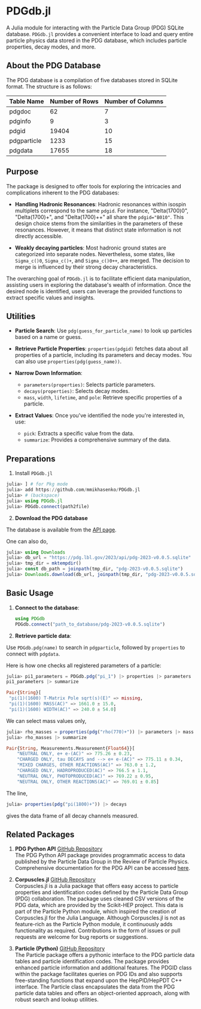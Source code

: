 # PDGdb.jl

A Julia module for interacting with the Particle Data Group (PDG) SQLite database. `PDGdb.jl` provides a convenient interface to load and query entire particle physics data stored in the PDG database, which includes particle properties, decay modes, and more.

## About the PDG Database

The PDG database is a compilation of five databases stored in SQLite format. The structure is as follows:

| Table Name   | Number of Rows | Number of Columns |
|--------------|----------------|-------------------|
| pdgdoc       | 62            | 7                 |
| pdginfo      | 9             | 3                 |
| pdgid        | 19404         | 10                |
| pdgparticle  | 1233          | 15                |
| pdgdata      | 17655         | 18                |

## Purpose

The package is designed to offer tools for exploring the intricacies and complications inherent to the PDG databases:

- **Handling Hadronic Resonances**: Hadronic resonances within isospin multiplets correspond to the same `pdgid`. For instance, "Delta(1700)0", "Delta(1700)+", and "Delta(1700)++" all share the `pdgid="B010"`. This design choice stems from the similarities in the parameters of these resonances. However, it means that distinct state information is not directly accessible.
  
- **Weakly decaying particles**: Most hadronic ground states are categorized into separate nodes. Nevertheless, some states, like `Sigma_c()0`, `Sigma_c()+`, and `Sigma_c()0++`, are merged. The decision to merge is influenced by their strong decay characteristics.

The overarching goal of `PDGdb.jl` is to facilitate efficient data manipulation, assisting users in exploring the database's wealth of information. Once the desired node is identified, users can leverage the provided functions to extract specific values and insights.

## Utilities

- **Particle Search**: Use `pdg(guess_for_particle_name)` to look up particles based on a name or guess.
  
- **Retrieve Particle Properties**: `properties(pdgid)` fetches data about all properties of a particle, including its parameters and decay modes. You can also use `properties(pdg(guess_name))`.
  
- **Narrow Down Information**:
  - `parameters(properties)`: Selects particle parameters.
  - `decays(properties)`: Selects decay modes.
  - `mass`, `width`, `lifetime`, and `pole`: Retrieve specific properties of a particle.
  
- **Extract Values**: Once you've identified the node you're interested in, use:
  - `pick`: Extracts a specific value from the data.
  - `summarize`: Provides a comprehensive summary of the data.


## **Preparations**

1. Install `PDGdb.jl`

```julia
julia> ] # for Pkg mode
julia> add https://github.com/mmikhasenko/PDGdb.jl
julia> # (backspace)
julia> using PDGdb.jl
julia> PDGdb.connect(path2file)
```

2. **Download the PDG database**

The database is available from the [API page](https://pdg.lbl.gov/2023/api/index.html).

One can also do,
```julia
julia> using Downloads
julia> db_url = "https://pdg.lbl.gov/2023/api/pdg-2023-v0.0.5.sqlite"
julia> tmp_dir = mktempdir()
julia> const db_path = joinpath(tmp_dir, "pdg-2023-v0.0.5.sqlite")
julia> Downloads.download(db_url, joinpath(tmp_dir, "pdg-2023-v0.0.5.sqlite"))
```

## Basic Usage

1. **Connect to the database**:
   ```julia
   using PDGdb
   PDGdb.connect("path_to_database/pdg-2023-v0.0.5.sqlite")
   ```

2. **Retrieve particle data**:

Use `PDGdb.pdg(name)` to search in `pdgparticle`, followed by `properties` to connect with `pdgdata`.

Here is how one checks all registered parameters of a particle:
```julia
julia> pi1_parameters = PDGdb.pdg("pi_1") |> properties |> parameters
pi1_parameters |> summarize

Pair{String}[
 "pi(1)(1600) T-Matrix Pole sqrt(s)(E)" => missing,
 "pi(1)(1600) MASS(AC)" => 1661.0 ± 15.0,
 "pi(1)(1600) WIDTH(AC)" => 240.0 ± 54.0]
```

We can select mass values only,
```julia
julia> rho_masses = properties(pdg("rho(770)+")) |> parameters |> mass
julia> rho_masses |> summarize

Pair{String, Measurements.Measurement{Float64}}[
    "NEUTRAL ONLY, e+ e-(AC)" => 775.26 ± 0.23,
    "CHARGED ONLY, tau DECAYS and --> e+ e-(AC)" => 775.11 ± 0.34,
    "MIXED CHARGES, OTHER REACTIONS(AC)" => 763.0 ± 1.2,
    "CHARGED ONLY, HADROPRODUCED(AC)" => 766.5 ± 1.1,
    "NEUTRAL ONLY, PHOTOPRODUCED(AC)" => 769.22 ± 0.95,
    "NEUTRAL ONLY, OTHER REACTIONS(AC)" => 769.01 ± 0.85]
```

The line,
```julia
julia> properties(pdg("pi(1800)+")) |> decays
```
gives the data frame of all decay channels measured.

## Related Packages

1. **PDG Python API** [GitHub Repository](https://github.com/particledatagroup/api)  
   The PDG Python API package provides programmatic access to data published by the Particle Data Group in the Review of Particle Physics.
   Comprehensive documentation for the PDG API can be accessed [here](https://pdgapi.lbl.gov/doc). 

2. **Corpuscles.jl**  [GitHub Repository](https://github.com/JuliaPhysics/Corpuscles.jl)  
   Corpuscles.jl is a Julia package that offers easy access to particle properties and identification codes defined by the Particle Data Group (PDG) collaboration. The package uses cleaned CSV versions of the PDG data, which are provided by the Scikit-HEP project. This data is part of the Particle Python module, which inspired the creation of Corpuscles.jl for the Julia Language. Although Corpuscles.jl is not as feature-rich as the Particle Python module, it continuously adds functionality as required. Contributions in the form of issues or pull requests are welcome for bug reports or suggestions.

3. **Particle (Python)** [GitHub Repository](https://github.com/scikit-hep/particle)  
   The Particle package offers a pythonic interface to the PDG particle data tables and particle identification codes. The package provides enhanced particle information and additional features. The PDGID class within the package facilitates queries on PDG IDs and also supports free-standing functions that expand upon the HepPID/HepPDT C++ interface. The Particle class encapsulates the data from the PDG particle data tables and offers an object-oriented approach, along with robust search and lookup utilities.
